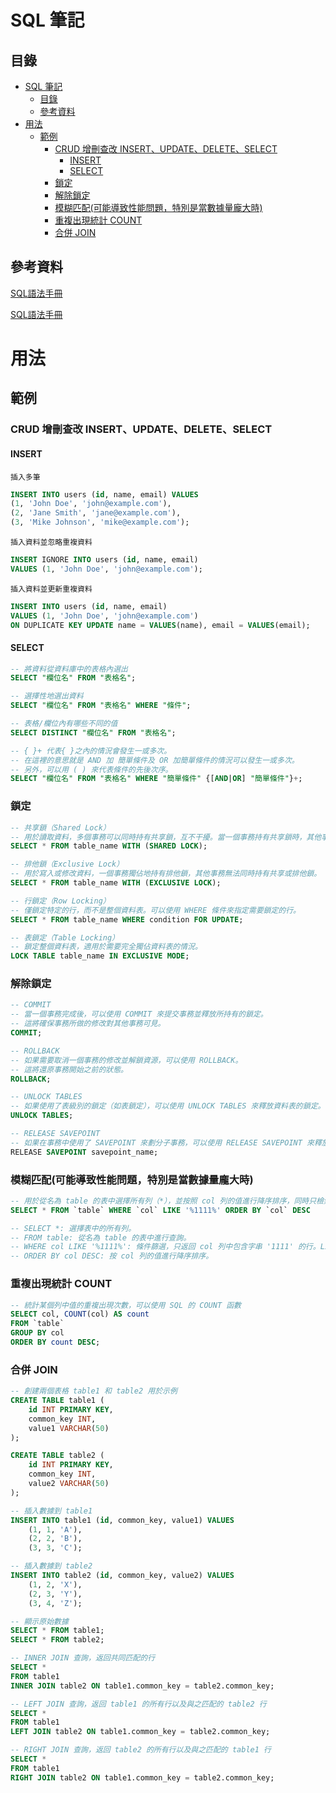 # SQL 筆記

## 目錄

- [SQL 筆記](#sql-筆記)
  - [目錄](#目錄)
  - [參考資料](#參考資料)
- [用法](#用法)
  - [範例](#範例)
    - [CRUD 增刪查改 INSERT、UPDATE、DELETE、SELECT](#crud-增刪查改-insertupdatedeleteselect)
      - [INSERT](#insert)
      - [SELECT](#select)
    - [鎖定](#鎖定)
    - [解除鎖定](#解除鎖定)
    - [模糊匹配(可能導致性能問題，特別是當數據量龐大時)](#模糊匹配可能導致性能問題特別是當數據量龐大時)
    - [重複出現統計 COUNT](#重複出現統計-count)
    - [合併 JOIN](#合併-join)

## 參考資料

[SQL語法手冊](http://tw.gitbook.net/sql/index.html)

[SQL語法手冊](https://www.1keydata.com/tw/sql/sql.html)

# 用法

## 範例

### CRUD 增刪查改 INSERT、UPDATE、DELETE、SELECT

#### INSERT

`插入多筆`

```sql
INSERT INTO users (id, name, email) VALUES
(1, 'John Doe', 'john@example.com'),
(2, 'Jane Smith', 'jane@example.com'),
(3, 'Mike Johnson', 'mike@example.com');
```

`插入資料並忽略重複資料`

```sql
INSERT IGNORE INTO users (id, name, email)
VALUES (1, 'John Doe', 'john@example.com');
```

`插入資料並更新重複資料`

```sql
INSERT INTO users (id, name, email)
VALUES (1, 'John Doe', 'john@example.com')
ON DUPLICATE KEY UPDATE name = VALUES(name), email = VALUES(email);
```

#### SELECT

```sql
-- 將資料從資料庫中的表格內選出
SELECT "欄位名" FROM "表格名";

-- 選擇性地選出資料
SELECT "欄位名" FROM "表格名" WHERE "條件";

-- 表格/欄位內有哪些不同的值
SELECT DISTINCT "欄位名" FROM "表格名";

-- { }+ 代表{ }之內的情況會發生一或多次。
-- 在這裡的意思就是 AND 加 簡單條件及 OR 加簡單條件的情況可以發生一或多次。
-- 另外，可以用 ( ) 來代表條件的先後次序。
SELECT "欄位名" FROM "表格名" WHERE "簡單條件" {[AND|OR] "簡單條件"}+;
```

### 鎖定

```sql
-- 共享鎖（Shared Lock）
-- 用於讀取資料，多個事務可以同時持有共享鎖，互不干擾。當一個事務持有共享鎖時，其他事務可以讀取資料但無法修改。
SELECT * FROM table_name WITH (SHARED LOCK);

-- 排他鎖（Exclusive Lock）
-- 用於寫入或修改資料，一個事務獨佔地持有排他鎖，其他事務無法同時持有共享或排他鎖。
SELECT * FROM table_name WITH (EXCLUSIVE LOCK);

-- 行鎖定（Row Locking）
-- 僅鎖定特定的行，而不是整個資料表。可以使用 WHERE 條件來指定需要鎖定的行。
SELECT * FROM table_name WHERE condition FOR UPDATE;

-- 表鎖定（Table Locking）
-- 鎖定整個資料表，適用於需要完全獨佔資料表的情況。
LOCK TABLE table_name IN EXCLUSIVE MODE;
```

### 解除鎖定

```sql
-- COMMIT
-- 當一個事務完成後，可以使用 COMMIT 來提交事務並釋放所持有的鎖定。
-- 這將確保事務所做的修改對其他事務可見。
COMMIT;

-- ROLLBACK
-- 如果需要取消一個事務的修改並解鎖資源，可以使用 ROLLBACK。
-- 這將還原事務開始之前的狀態。
ROLLBACK;

-- UNLOCK TABLES
-- 如果使用了表級別的鎖定（如表鎖定），可以使用 UNLOCK TABLES 來釋放資料表的鎖定。
UNLOCK TABLES;

-- RELEASE SAVEPOINT
-- 如果在事務中使用了 SAVEPOINT 來劃分子事務，可以使用 RELEASE SAVEPOINT 來釋放子事務的鎖定。
RELEASE SAVEPOINT savepoint_name;
```

### 模糊匹配(可能導致性能問題，特別是當數據量龐大時)

```sql
-- 用於從名為 table 的表中選擇所有列（*），並按照 col 列的值進行降序排序，同時只檢索 col 列中包含字串 '1111' 的行。
SELECT * FROM `table` WHERE `col` LIKE '%1111%' ORDER BY `col` DESC

-- SELECT *: 選擇表中的所有列。
-- FROM table: 從名為 table 的表中進行查詢。
-- WHERE col LIKE '%1111%': 條件篩選，只返回 col 列中包含字串 '1111' 的行。LIKE 是用於模糊匹配的運算符，% 表示匹配任意字符（包括零個字符）。
-- ORDER BY col DESC: 按 col 列的值進行降序排序。
```

### 重複出現統計 COUNT

```sql
-- 統計某個列中值的重複出現次數，可以使用 SQL 的 COUNT 函數
SELECT col, COUNT(col) AS count
FROM `table`
GROUP BY col
ORDER BY count DESC;
```

### 合併 JOIN

```sql
-- 創建兩個表格 table1 和 table2 用於示例
CREATE TABLE table1 (
    id INT PRIMARY KEY,
    common_key INT,
    value1 VARCHAR(50)
);

CREATE TABLE table2 (
    id INT PRIMARY KEY,
    common_key INT,
    value2 VARCHAR(50)
);

-- 插入數據到 table1
INSERT INTO table1 (id, common_key, value1) VALUES
    (1, 1, 'A'),
    (2, 2, 'B'),
    (3, 3, 'C');

-- 插入數據到 table2
INSERT INTO table2 (id, common_key, value2) VALUES
    (1, 2, 'X'),
    (2, 3, 'Y'),
    (3, 4, 'Z');

-- 顯示原始數據
SELECT * FROM table1;
SELECT * FROM table2;

-- INNER JOIN 查詢，返回共同匹配的行
SELECT *
FROM table1
INNER JOIN table2 ON table1.common_key = table2.common_key;

-- LEFT JOIN 查詢，返回 table1 的所有行以及與之匹配的 table2 行
SELECT *
FROM table1
LEFT JOIN table2 ON table1.common_key = table2.common_key;

-- RIGHT JOIN 查詢，返回 table2 的所有行以及與之匹配的 table1 行
SELECT *
FROM table1
RIGHT JOIN table2 ON table1.common_key = table2.common_key;
```

